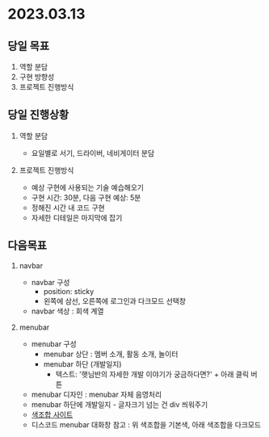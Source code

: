 # 2023.03.13

## 당일 목표

1. 역할 분담
2. 구현 방향성
3. 프로젝트 진행방식

## 당일 진행상황 

1. 역할 분담
    - 요일별로 서기, 드라이버, 네비게이터 분담

2. 프로젝트 진행방식
    - 예상 구현에 사용되는 기술 예습해오기
    - 구현 시간: 30분, 다음 구현 예상: 5분
    - 정해진 시간 내 코드 구현
    - 자세한 디테일은 마지막에 잡기

## 다음목표

1. navbar 
    - navbar 구성 
      - position: sticky 
      - 왼쪽에 삼선, 오른쪽에 로그인과 다크모드 선택창
    - navbar 색상 : 회색 계열

2. menubar
    - menubar 구성
      - menubar 상단 : 멤버 소개, 활동 소개, 놀이터 
      - menubar 하단 (개발일지)
        - 텍스트: '햇님반의 자세한 개발 이야기가 궁금하다면?' + 아래 클릭 버튼
    - menubar 디자인 : menubar 자체 음영처리
    - menubar 하단에 개발일지 - 글자크기 넘는 건 div 씌워주기
    - [색조합 사이트](https://mycolor.space/)
    - 디스코드 menubar 대화창 참고 : 위 색조합을 기본색, 아래 색조합을 다크모드